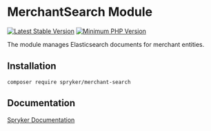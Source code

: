 # MerchantSearch Module
[![Latest Stable Version](https://poser.pugx.org/spryker/merchant-search/v/stable.svg)](https://packagist.org/packages/spryker/merchant-search)
[![Minimum PHP Version](https://img.shields.io/badge/php-%3E%3D%207.4-8892BF.svg)](https://php.net/)

The module manages Elasticsearch documents for merchant entities.

## Installation

```
composer require spryker/merchant-search
```

## Documentation

[Spryker Documentation](https://academy.spryker.com/developing_with_spryker/module_guide/modules.html)

